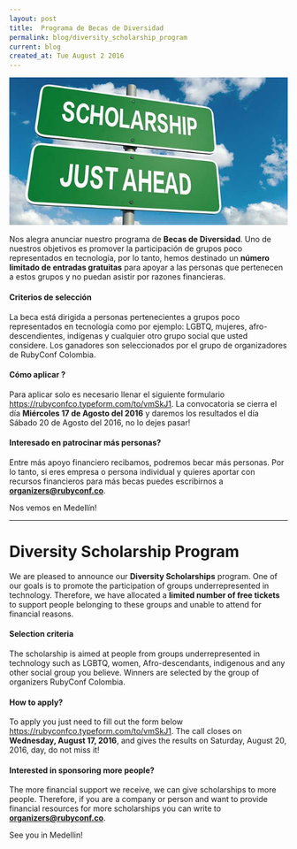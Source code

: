 ```yaml
---
layout: post
title:  Programa de Becas de Diversidad
permalink: blog/diversity_scholarship_program
current: blog
created_at: Tue August 2 2016
---
```


![Programa de Becas de Diversidad](/img/blog/scholarships.jpg)

Nos alegra anunciar nuestro programa de **Becas de Diversidad**. Uno de nuestros objetivos es promover la participación de grupos poco representados en tecnología, por lo tanto, hemos destinado un **número limitado de entradas gratuitas** para apoyar a las personas que pertenecen a estos grupos y no puedan asistir por razones financieras.

#### Criterios de selección

La beca está dirigida a personas pertenecientes a grupos poco representados en tecnología como por ejemplo: LGBTQ, mujeres, afro-descendientes, indígenas y cualquier otro grupo social que usted considere. Los ganadores son seleccionados por el grupo de organizadores de RubyConf Colombia.

#### Cómo aplicar ?

Para aplicar solo es necesario llenar el siguiente formulario https://rubyconfco.typeform.com/to/vmSkJ1. La convocatoria se cierra el día **Miércoles 17 de Agosto del 2016** y daremos los resultados el día Sábado 20 de Agosto del 2016, no lo dejes pasar!

#### Interesado en patrocinar más personas?

Entre más apoyo financiero recibamos, podremos becar más personas. Por lo tanto, si eres empresa o persona individual y quieres aportar con recursos financieros para más becas puedes escribirnos a **organizers@rubyconf.co**.

Nos vemos en Medellín!


* * *


# Diversity Scholarship Program

We are pleased to announce our **Diversity Scholarships** program. One of our goals is to promote the participation of groups underrepresented in technology. Therefore, we have allocated a **limited number of free tickets** to support people belonging to these groups and unable to attend for financial reasons.

#### Selection criteria

The scholarship is aimed at people from groups underrepresented in technology such as LGBTQ, women, Afro-descendants, indigenous and any other social group you believe. Winners are selected by the group of organizers RubyConf Colombia.

#### How to apply?

To apply you just need to fill out the form below https://rubyconfco.typeform.com/to/vmSkJ1. The call closes on **Wednesday, August 17, 2016**, and gives the results on Saturday, August 20, 2016, day, do not miss it!

#### Interested in sponsoring more people?

The more financial support we receive, we can give scholarships to more people. Therefore, if you are a company or person and want to provide financial resources for more scholarships you can write to **organizers@rubyconf.co**.

See you in Medellin!
